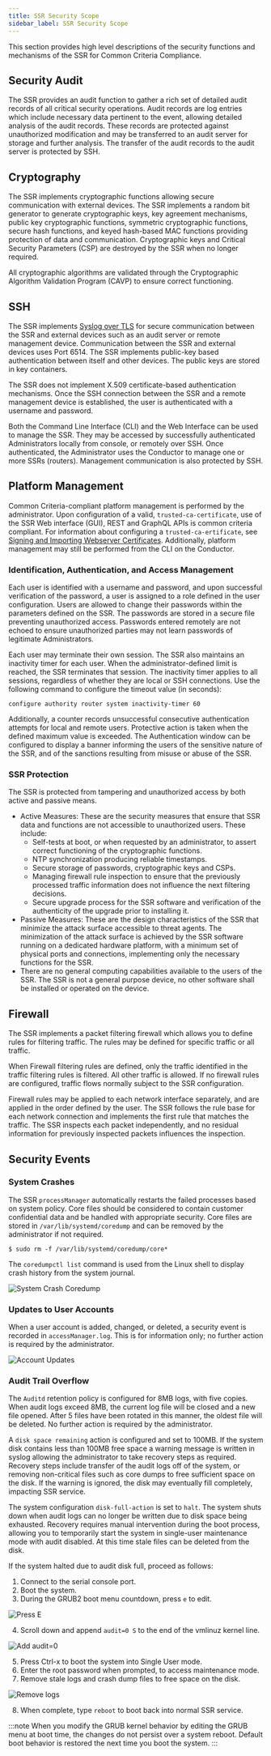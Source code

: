 ```yaml
---
title: SSR Security Scope
sidebar_label: SSR Security Scope
---
```

This section provides high level descriptions of the security functions and mechanisms of the SSR for Common Criteria Compliance.

## Security Audit

The SSR provides an audit function to gather a rich set of detailed audit records of all critical security operations. Audit records are log entries which include necessary data pertinent to the event, allowing detailed analysis of the audit records. These records are protected against unauthorized modification and may be transferred to an audit server for storage and further analysis. The transfer of the audit records to the audit server is protected by SSH.

## Cryptography

The SSR implements cryptographic functions allowing secure communication with external devices. The SSR implements a random bit generator to generate cryptographic keys, key agreement mechanisms, public key cryptographic functions, symmetric cryptographic functions, secure hash functions, and keyed hash-based MAC functions providing protection of data and communication. Cryptographic keys and Critical Security Parameters (CSP) are destroyed by the SSR when no longer required.

All cryptographic algorithms are validated through the Cryptographic Algorithm Validation Program (CAVP) to ensure correct functioning.

## SSH 

The SSR implements [Syslog over TLS](cc_fips_6.3.0_config_audit_event.md#configuring-syslog-over-tls) for secure communication between the SSR and external devices such as an audit server or remote management device. Communication between the SSR and external devices uses Port 6514. The SSR implements public-key based authentication between itself and other devices. The public keys are stored in key containers. 

The SSR does not implement X.509 certificate-based authentication mechanisms. Once the SSH connection between the SSR and a remote management device is established, the user is authenticated with a username and password.

Both the Command Line Interface (CLI) and the Web Interface can be used to manage the SSR. They may be accessed by successfully authenticated Administrators locally from console, or remotely over SSH. Once authenticated, the Administrator uses the Conductor to manage one or more SSRs (routers). Management communication is also protected by SSH.

## Platform Management

Common Criteria-compliant platform management is performed by the administrator. Upon configuration of a valid, `trusted-ca-certificate`, use of the SSR Web interface (GUI), REST and GraphQL APIs is common criteria compliant. For information about configuring a `trusted-ca-ertificate`, see [Signing and Importing Webserver Certificates](cc_fips_6.3.0_access_mgmt.md#signing-and-importing-webserver-certificates). Additionally, platform management may still be performed from the CLI on the Conductor. 

### Identification, Authentication, and Access Management

Each user is identified with a username and password, and upon successful verification of the password, a user is assigned to a role defined in the user configuration. Users are allowed to change their passwords within the parameters defined on the SSR. The passwords are stored in a secure file preventing unauthorized access. Passwords entered remotely are not echoed to ensure unauthorized parties may not learn passwords of legitimate Administrators. 

Each user may terminate their own session. The SSR also maintains an inactivity timer for each user. When the administrator-defined limit is reached, the SSR terminates that session. The inactivity timer applies to all sessions, regardless of whether they are local or SSH connections. Use the following command to configure the timeout value (in seconds):

`configure authority router system inactivity-timer 60` 

Additionally, a counter records unsuccessful consecutive authentication attempts for local and remote users. Protective action is taken when the defined maximum value is exceeded. The Authentication window can be configured to display a banner informing the users of the sensitive nature of the SSR, and of the sanctions resulting from misuse or abuse of the SSR.

### SSR Protection

The SSR is protected from tampering and unauthorized access by both active and passive means. 

- Active Measures: These are the security measures that ensure that SSR data and functions are not accessible to unauthorized users. These include:
  - Self-tests at boot, or when requested by an administrator, to assert correct functioning of the cryptographic functions.
  - NTP synchronization producing reliable timestamps.
  - Secure storage of passwords, cryptographic keys and CSPs.
  - Managing firewall rule inspection to ensure that the previously processed traffic information does not influence the next filtering decisions.
  - Secure upgrade process for the SSR software and verification of the authenticity of the upgrade prior to installing it.
- Passive Measures: These are the design characteristics of the SSR that minimize the attack surface accessible to threat agents. The minimization of the attack surface is achieved by the SSR software running on a dedicated hardware platform, with a minimum set of physical ports and connections, implementing only the necessary functions for the SSR. 
- There are no general computing capabilities available to the users of the SSR. The SSR is not a general purpose device, no other software shall be installed or operated on the device. 

## Firewall

The SSR implements a packet filtering firewall which allows you to define rules for filtering traffic. The rules may be defined for specific traffic or all  traffic. 

When Firewall filtering rules are defined, only the traffic identified in the traffic filtering rules is filtered. All other traffic is allowed. If no firewall rules are configured, traffic flows normally subject to the SSR configuration. 

Firewall rules may be applied to each network interface separately, and are applied in the order defined by the user. The SSR follows the rule base for each network connection and implements the first rule that matches the traffic. The SSR inspects each packet independently, and no residual information for previously inspected packets influences the inspection.

## Security Events

### System Crashes 

The SSR `processManager` automatically restarts the failed processes based on system policy. Core files should be considered to contain customer confidential data and be handled with appropriate security. Core files are stored in `/var/lib/systemd/coredump` and can be removed by the administrator if not required. 

`$ sudo rm -f /var/lib/systemd/coredump/core*` 

The `coredumpctl list` command is used from the Linux shell to display crash history from the system journal. 

![System Crash Coredump](/img/cc_fips_system_crashes.png)

### Updates to User Accounts 

When a user account is added, changed, or deleted, a security event is recorded in `accessManager.log`. This is for information only; no further action is required by the administrator. 

![Account Updates](/img/cc_fips_account_updates.png)

### Audit Trail Overflow 

The `Auditd` retention policy is configured for 8MB logs, with five copies. When audit logs exceed 8MB, the current log file will be closed and a new file opened. After 5 files have been rotated in this manner, the oldest file will be deleted. No further action is required by the administrator. 

A `disk space remaining` action is configured and set to 100MB.  If the system disk contains less than 100MB free space a warning message is written in syslog allowing the administrator to take recovery steps as required. Recovery steps include transfer of the audit logs off of the system, or removing  non-critical files such as core dumps to free sufficient space on the disk. If the warning is ignored, the disk may eventually fill completely, impacting SSR service.

The system configuration `disk-full-action` is set to `halt`. The system shuts down when audit logs can no longer be written due to disk space being exhausted. Recovery requires manual intervention during the boot process, allowing you to temporarily start the system in single-user maintenance mode with audit disabled. At this time stale files can be deleted from the disk.

If the system halted due to audit disk full, proceed as follows:
1. Connect to the serial console port.
2. Boot the system. 
3. During the GRUB2 boot menu countdown, press `e` to edit.

![Press E](/img/cc_fips_audit_trail3.png)

4. Scroll down and append `audit=0 S` to the end of the vmlinuz kernel line.

![Add audit=0](/img/cc_fips_audit_trail4.png)

5. Press Ctrl-x to boot the system into Single User mode.
6. Enter the root password when prompted, to access maintenance mode.
7. Remove stale logs and crash dump files to free space on the disk.

![Remove logs](/img/cc_fips_audit_trail7.png)

8. When complete, type `reboot` to boot back into normal SSR service.

:::note
When you modify the GRUB kernel behavior by editing the GRUB menu at boot time, the changes do not persist over a system reboot. Default boot behavior is restored the next time you boot the system.
:::
